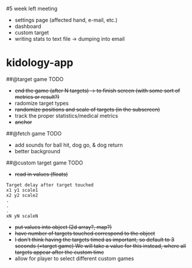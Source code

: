 #5 week left meeting
* settings page (affected hand, e-mail, etc.)
* dashboard
* custom target
* writing stats to text file -> dumping into email

kidology-app
============
##@target game TODO
* ~~end the game (after N targets) -> to finish screen (with some sort of metrics or result?)~~
* radomize target types
* ~~randomize positions and scale of targets (in the subscreen)~~
* track the proper statistics/medical metrics
* ~~anchor~~

##@fetch game TODO
* add sounds for ball hit, dog go, & dog return
* better background

##@custom target game TODO
* ~~read in values (floats)~~
```
Target delay after target touched
x1 y1 scale1
x2 y2 scale2
.
.
.
xN yN scaleN
```
* ~~put values into object (2d array?, map?)~~
* ~~have number of targets touched correspond to the object~~
* ~~I don't think having the targets timed as important, so default to 3 seconds (=target game) We will take a value for this instead, where all targets appear after the custom time~~
* allow for player to select different custom games

